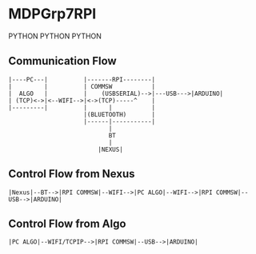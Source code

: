 # MDPGrp7RPI
PYTHON PYTHON PYTHON

## Communication Flow

```
|----PC---|			 |-------RPI--------|
|         |			 | COMMSW		    |
|  ALGO   |			 |    (USBSERIAL)-->|---USB--->|ARDUINO|
| (TCP)<->|<--WIFI-->|<->(TCP)-----^	|
|---------|			 | 	   	|			|
					 |(BLUETOOTH)		|
					 |------|-----------|
					 		|
					 		BT
					 		|
					 	 |NEXUS|
```

## Control Flow from Nexus

`|Nexus|--BT-->|RPI COMMSW|--WIFI-->|PC ALGO|--WIFI-->|RPI COMMSW|--USB-->|ARDUINO|`

## Control Flow from Algo

`|PC ALGO|--WIFI/TCPIP-->|RPI COMMSW|--USB-->|ARDUINO|`